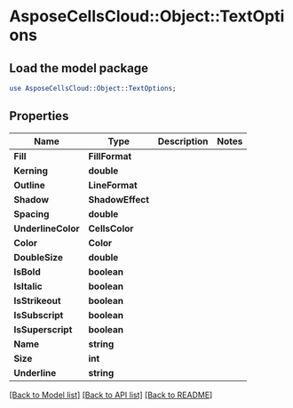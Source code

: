 # AsposeCellsCloud::Object::TextOptions 

## Load the model package
```perl
use AsposeCellsCloud::Object::TextOptions;
```

## Properties
Name | Type | Description | Notes
------------ | ------------- | ------------- | -------------
**Fill** | **FillFormat** |  |
**Kerning** | **double** |  |
**Outline** | **LineFormat** |  |
**Shadow** | **ShadowEffect** |  |
**Spacing** | **double** |  |
**UnderlineColor** | **CellsColor** |  |
**Color** | **Color** |  |
**DoubleSize** | **double** |  |
**IsBold** | **boolean** |  |
**IsItalic** | **boolean** |  |
**IsStrikeout** | **boolean** |  |
**IsSubscript** | **boolean** |  |
**IsSuperscript** | **boolean** |  |
**Name** | **string** |  |
**Size** | **int** |  |
**Underline** | **string** |  |  

[[Back to Model list]](../README.md#documentation-for-models) [[Back to API list]](../README.md#documentation-for-api-endpoints) [[Back to README]](../README.md)

